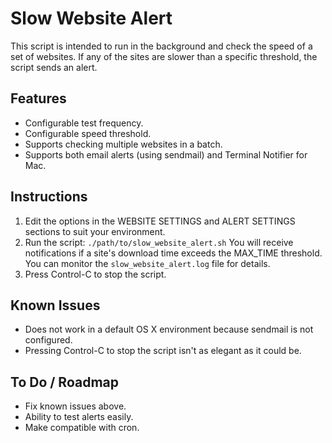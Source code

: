 Slow Website Alert
==================

This script is intended to run in the background and check the speed of a set of websites. If any of the sites are slower than a specific threshold, the script sends an alert.


## Features

- Configurable test frequency.
- Configurable speed threshold.
- Supports checking multiple websites in a batch.
- Supports both email alerts (using sendmail) and Terminal Notifier for Mac.


## Instructions

1. Edit the options in the WEBSITE SETTINGS and ALERT SETTINGS sections to suit your environment.
2. Run the script: `./path/to/slow_website_alert.sh`
   You will receive notifications if a site's download time exceeds the MAX_TIME threshold.
   You can monitor the `slow_website_alert.log` file for details.
3. Press Control-C to stop the script.


## Known Issues

- Does not work in a default OS X environment because sendmail is not configured.
- Pressing Control-C to stop the script isn't as elegant as it could be.


## To Do / Roadmap

- Fix known issues above.
- Ability to test alerts easily.
- Make compatible with cron.